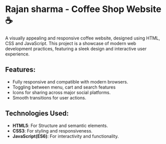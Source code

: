 # Rajan sharma  - Coffee Shop Website ☕

A visually appealing and responsive coffee website, designed using HTML, CSS and JavaScript. This project is a showcase of modern web development practices, featuring a sleek design and interactive user experience.

## Features:  
- Fully responsive and compatible with modern browsers.
- Toggling between menu, cart and search features
- Icons for sharing across major social platforms.
- Smooth transitions for user actions.

## Technologies Used:  
- **HTML5**: For Structure and semantic elements.  
- **CSS3**: For styling and responsiveness.  
- **JavaScript(ES6)**: For interactivity and functionality.  
